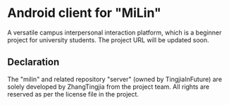 # Android client for "MiLin"
A versatile campus interpersonal interaction platform, which is a beginner project for university students. The project URL will be updated soon.

## Declaration
The "milin" and related repository "server" (owned by TingjiaInFuture) are solely developed by ZhangTingjia from the project team. All rights are reserved as per the license file in the project.
